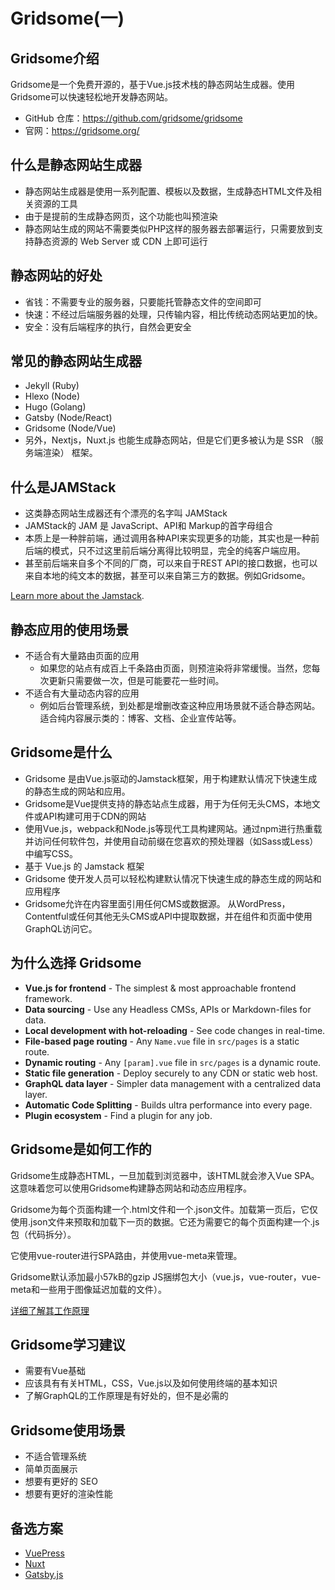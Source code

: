 # Gridsome(一)
## Gridsome介绍

Gridsome是一个免费开源的，基于Vue.js技术栈的静态网站生成器。使用Gridsome可以快速轻松地开发静态网站。

- GitHub 仓库：https://github.com/gridsome/gridsome
- 官网：https://gridsome.org/

## 什么是静态网站生成器
- 静态网站生成器是使用一系列配置、模板以及数据，生成静态HTML文件及相关资源的工具
- 由于是提前的生成静态网页，这个功能也叫预渲染
- 静态网站生成的网站不需要类似PHP这样的服务器去部署运行，只需要放到支持静态资源的 Web Server 或 CDN 上即可运行

## 静态网站的好处
- 省钱：不需要专业的服务器，只要能托管静态文件的空间即可
- 快速：不经过后端服务器的处理，只传输内容，相比传统动态网站更加的快。
- 安全：没有后端程序的执行，自然会更安全

## 常见的静态网站生成器
- Jekyll (Ruby) 
- Hlexo (Node) 
- Hugo (Golang) 
- Gatsby (Node/React) 
- Gridsome (Node/Vue)
- 另外，Nextjs，Nuxt.js 也能生成静态网站，但是它们更多被认为是 SSR （服务端渲染） 框架。

## 什么是JAMStack
- 这类静态网站生成器还有个漂亮的名字叫 JAMStack
- JAMStack的 JAM 是 JavaScript、API和 Markup的首字母组合
- 本质上是一种胖前端，通过调用各种API来实现更多的功能，其实也是一种前后端的模式，只不过这里前后端分离得比较明显，完全的纯客户端应用。
- 甚至前后端来自多个不同的厂商，可以来自于REST API的接口数据，也可以来自本地的纯文本的数据，甚至可以来自第三方的数据。例如Gridsome。

[Learn more about the Jamstack](https://gridsome.org/docs/jamstack).

## 静态应用的使用场景

- 不适合有大量路由页面的应用
    + 如果您的站点有成百上千条路由页面，则预渲染将非常缓慢。当然，您每次更新只需要做一次，但是可能要花一些时间。
- 不适合有大量动态内容的应用
    + 例如后台管理系统，到处都是增删改查这种应用场景就不适合静态网站。适合纯内容展示类的：博客、文档、企业宣传站等。

## Gridsome是什么

- Gridsome 是由Vue.js驱动的Jamstack框架，用于构建默认情况下快速生成的静态生成的网站和应用。
- Gridsome是Vue提供支持的静态站点生成器，用于为任何无头CMS，本地文件或API构建可用于CDN的网站
- 使用Vue.js，webpack和Node.js等现代工具构建网站。通过npm进行热重载并访问任何软件包，并使用自动前缀在您喜欢的预处理器（如Sass或Less）中编写CSS。
- 基于 Vue.js 的 Jamstack 框架
- Gridsome 使开发人员可以轻松构建默认情况下快速生成的静态生成的网站和应用程序
- Gridsome允许在内容里面引用任何CMS或数据源。
  从WordPress，Contentful或任何其他无头CMS或API中提取数据，并在组件和页面中使用GraphQL访问它。

## 为什么选择 Gridsome

- **Vue.js for frontend** - The simplest & most approachable frontend framework.
- **Data sourcing** - Use any Headless CMSs, APIs or Markdown-files for data.
- **Local development with hot-reloading** - See code changes in real-time.
- **File-based page routing** - Any `Name.vue` file in `src/pages` is a static route.
- **Dynamic routing** - Any `[param].vue` file in `src/pages` is a dynamic route.
- **Static file generation** - Deploy securely to any CDN or static web host.
- **GraphQL data layer** - Simpler data management with a centralized data layer.
- **Automatic Code Splitting** - Builds ultra performance into every page.
- **Plugin ecosystem** - Find a plugin for any job.

## Gridsome是如何工作的

Gridsome生成静态HTML，一旦加载到浏览器中，该HTML就会渗入Vue SPA。这意味着您可以使用Gridsome构建静态网站和动态应用程序。

Gridsome为每个页面构建一个.html文件和一个.json文件。加载第一页后，它仅使用.json文件来预取和加载下一页的数据。它还为需要它的每个页面构建一个.js包（代码拆分）。

它使用vue-router进行SPA路由，并使用vue-meta来管理<head>。

Gridsome默认添加最小57kB的gzip JS捆绑包大小（vue.js，vue-router，vue-meta和一些用于图像延迟加载的文件）。

[详细了解其工作原理](https://gridsome.org/docs/how-it-works)

## Gridsome学习建议

- 需要有Vue基础
- 应该具有有关HTML，CSS，Vue.js以及如何使用终端的基本知识
- 了解GraphQL的工作原理是有好处的，但不是必需的

## Gridsome使用场景

- 不适合管理系统
- 简单页面展示
- 想要有更好的 SEO
- 想要有更好的渲染性能

## 备选方案
- [VuePress](https://vuepress.vuejs.org/)
- [Nuxt](https://nuxtjs.org/)
- [Gatsby.js](https://www.gatsbyjs.org/)
